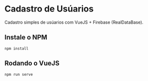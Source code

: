 # Cadastro de Usúarios
Cadastro simples de usúarios com VueJS + Firebase (RealDataBase).

## Instale o NPM
```
npm install
```

## Rodando o VueJS
```
npm run serve
```